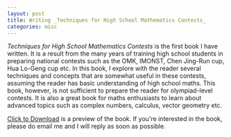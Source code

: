 ```yaml
---
layout: post
title: Writing _Techniques for High School Mathematics Contests_
categories: misc
---
```


_Techniques for High School Mathematics Contests_ is the first book I have written. It is a result from the many years of training high school students in preparing national contests such as the OMK, IMONST, Chen Jing-Run cup, Hua Lo-Geng cup etc. In this book, I explore with the reader several techniques and concepts that are somewhat useful in these contests, assuming the reader has basic understanding of high school maths. This book, however, is not sufficient to prepare the reader for olympiad-level contests. It is also a great book for maths enthusiasts to learn about advanced topics such as complex numbers, calculus, vector geometry etc. 

<a href="../downloads/Preview.pdf" download>Click to Download</a> is a preview of the book. If you're interested in the book, please do email me and I will reply as soon as possible.
